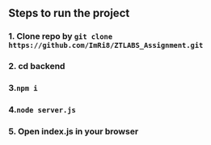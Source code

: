## Steps to run the project
### 1. Clone repo by `git clone https://github.com/ImRi8/ZTLABS_Assignment.git`
### 2. cd backend
### 3.`npm i`
### 4.`node server.js`
### 5. Open index.js in your browser
